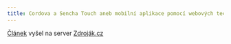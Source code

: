 ```yaml
---
title: Cordova a Sencha Touch aneb mobilní aplikace pomocí webových technologií
---
```


[Článek](https://www.zdrojak.cz/clanky/cordova-sencha-touch-mobilni-aplikace/) vyšel na server [Zdroják.cz](https://www.zdrojak.cz/clanky/cordova-sencha-touch-mobilni-aplikace/)
